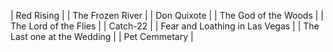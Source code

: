 | Red Rising |
| The Frozen River |
| Don Quixote |
| The God of the Woods |
| The Lord of the Flies |
| Catch-22 |
| Fear and Loathing in Las Vegas |
| The Last one at the Wedding |
| Pet Cemmetary |
